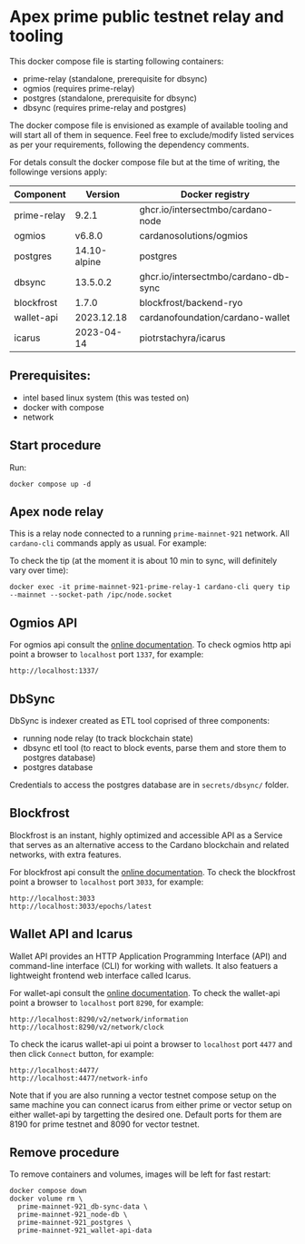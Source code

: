 # Apex prime public testnet relay and tooling

This docker compose file is starting following containers:

* prime-relay (standalone, prerequisite for dbsync)
* ogmios (requires prime-relay)
* postgres (standalone, prerequisite for dbsync)
* dbsync (requires prime-relay and postgres)

The docker compose file is envisioned as example of available tooling and will start all of them in sequence.
Feel free to exclude/modify listed services as per your requirements, following the dependency comments.

For detals consult the docker compose file but at the time of writing, the followinge versions apply:

| Component   | Version      | Docker registry                      |
|-------------|--------------|--------------------------------------|
| prime-relay |        9.2.1 | ghcr.io/intersectmbo/cardano-node    |
| ogmios      |       v6.8.0 | cardanosolutions/ogmios              |
| postgres    | 14.10-alpine | postgres                             |
| dbsync      |     13.5.0.2 | ghcr.io/intersectmbo/cardano-db-sync |
| blockfrost  |     1.7.0    | blockfrost/backend-ryo               |
| wallet-api  |  2023.12.18  | cardanofoundation/cardano-wallet     |
| icarus      |  2023-04-14  | piotrstachyra/icarus                 |


## Prerequisites:

* intel based linux system (this was tested on)
* docker with compose
* network


## Start procedure

Run:

```
docker compose up -d
```


## Apex node relay

This is a relay node connected to a running `prime-mainnet-921` network. All `cardano-cli` commands apply as usual. For example:

To check the tip (at the moment it is about 10 min to sync, will definitely vary over time):

```
docker exec -it prime-mainnet-921-prime-relay-1 cardano-cli query tip --mainnet --socket-path /ipc/node.socket
```


## Ogmios API

For ogmios api consult the [online documentation](https://ogmios.dev/api/v6.4/).
To check ogmios http api point a browser to `localhost` port `1337`, for example:

```
http://localhost:1337/
```


## DbSync

DbSync is indexer created as ETL tool coprised of three components:

* running node relay (to track blockchain state)
* dbsync etl tool (to react to block events, parse them and store them to postgres database)
* postgres database

Credentials to access the postgres database are in `secrets/dbsync/` folder.

## Blockfrost

Blockfrost is an instant, highly optimized and accessible API as a Service that serves as an alternative access
to the Cardano blockchain and related networks, with extra features.

For blockfrost api consult the [online documentation](https://docs.blockfrost.io/).
To check the blockfrost point a browser to `localhost` port `3033`, for example:

```
http://localhost:3033
http://localhost:3033/epochs/latest
```

## Wallet API and Icarus

Wallet API provides an HTTP Application Programming Interface (API) and command-line interface (CLI) for
working with wallets. It also featuers a lightweight frontend web interface called Icarus.

For wallet-api consult the [online documentation](https://cardano-foundation.github.io/cardano-wallet/api/edge/).
To check the wallet-api point a browser to `localhost` port `8290`, for example:

```
http://localhost:8290/v2/network/information
http://localhost:8290/v2/network/clock
```

To check the icarus wallet-api ui point a browser to `localhost` port `4477` and then click `Connect` button, for example:

```
http://localhost:4477/
http://localhost:4477/network-info
```

Note that if you are also running a vector testnet compose setup on the same machine you can connect icarus 
from either prime or vector setup on either wallet-api by targetting the desired one. Default ports for them are
8190 for prime testnet and 8090 for vector testnet.

## Remove procedure

To remove containers and volumes, images will be left for fast restart:

```
docker compose down
docker volume rm \
  prime-mainnet-921_db-sync-data \
  prime-mainnet-921_node-db \
  prime-mainnet-921_postgres \
  prime-mainnet-921_wallet-api-data
```
